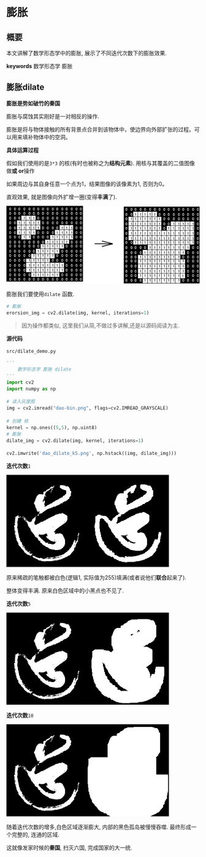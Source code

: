 # 膨胀

## 概要
本文讲解了数学形态学中的膨胀, 展示了不同迭代次数下的膨胀效果.

**keywords** 数学形态学 膨胀

## 膨胀dilate

**膨胀是势如破竹的秦国**

膨胀与腐蚀其实刚好是一对相反的操作.

膨胀是将与物体接触的所有背景点合并到该物体中，使边界向外部扩张的过程。可以用来填补物体中的空洞。

**具体运算过程**

假如我们使用的是`3*3` 的核(有时也被称之为**结构元素**). 用核与其覆盖的二值图像做**或 or**操作

如果周边与其自身任意一个点为1，结果图像的该像素为1, 否则为0。



直观效果, 就是图像向外扩增一圈(变得**丰满**了).

![mor-pri-dilation.gif](./image/mor-pri-dilation.gif)



膨胀我们要使用`dilate` 函数.

```python
# 膨胀
erorsion_img = cv2.dilate(img, kernel, iterations=1)
```

> 因为操作都类似, 这里我们从简,不做过多讲解,还是以源码阅读为主.



**源代码**

`src/dilate_demo.py`

```python
'''
    数学形态学 膨胀 dilate
'''
import cv2
import numpy as np

# 读入灰度图
img = cv2.imread("dao-bin.png", flags=cv2.IMREAD_GRAYSCALE)

# 创建 核
kernel = np.ones((5,5), np.uint8)
# 膨胀
dilate_img = cv2.dilate(img, kernel, iterations=1)

cv2.imwrite('dao_dilate_k5.png', np.hstack((img, dilate_img)))
```



**迭代次数**`1`

![dao_dilate_k5_iter1](./image/dao_dilate_k5_iter1.png)

原来稀疏的笔触都被白色(逻辑1, 实际值为255)填满(或者说他们**联合**起来了). 

整体变得丰满. 原来白色区域中的小黑点也不见了.



**迭代次数**`5`

![dao_dilate_k5_iter5](./image/dao_dilate_k5_iter5.png)



**迭代次数**`10`

![dao_dilate_k5_iter10](./image/dao_dilate_k5_iter10.png)



随着迭代次数的增多,白色区域逐渐膨大, 内部的黑色孤岛被慢慢吞噬. 最终形成一个完整的, 连通的区域. 

这就像发家时候的**秦国**, 扫灭六国, 完成国家的大一统. 
